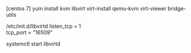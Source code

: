 [centos 7]
yum install kvm libvirt virt-install qemu-kvm virt-viewer bridge-utils

/etc/init.d/libvirtd 
    listen_tcp = 1    
    tcp_port = "16509"

systemctl start libvirtd

